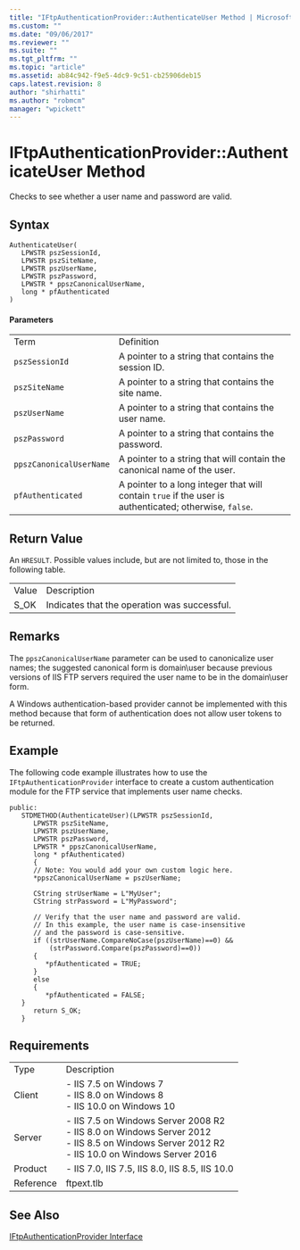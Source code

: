 ```yaml
---
title: "IFtpAuthenticationProvider::AuthenticateUser Method | Microsoft Docs"
ms.custom: ""
ms.date: "09/06/2017"
ms.reviewer: ""
ms.suite: ""
ms.tgt_pltfrm: ""
ms.topic: "article"
ms.assetid: ab84c942-f9e5-4dc9-9c51-cb25906deb15
caps.latest.revision: 8
author: "shirhatti"
ms.author: "robmcm"
manager: "wpickett"
---
```

# IFtpAuthenticationProvider::AuthenticateUser Method
Checks to see whether a user name and password are valid.  
  
## Syntax  
  
```cpp#  
AuthenticateUser(  
   LPWSTR pszSessionId,  
   LPWSTR pszSiteName,  
   LPWSTR pszUserName,  
   LPWSTR pszPassword,  
   LPWSTR * ppszCanonicalUserName,  
   long * pfAuthenticated  
)  
```  
  
#### Parameters  
  
|||  
|-|-|  
|Term|Definition|  
|`pszSessionId`|A pointer to a string that contains the session ID.|  
|`pszSiteName`|A pointer to a string that contains the site name.|  
|`pszUserName`|A pointer to a string that contains the user name.|  
|`pszPassword`|A pointer to a string that contains the password.|  
|`ppszCanonicalUserName`|A pointer to a string that will contain the canonical name of the user.|  
|`pfAuthenticated`|A pointer to a long integer that will contain `true` if the user is authenticated; otherwise, `false`.|  
  
## Return Value  
 An `HRESULT`. Possible values include, but are not limited to, those in the following table.  
  
|||  
|-|-|  
|Value|Description|  
|S_OK|Indicates that the operation was successful.|  
  
## Remarks  
 The `ppszCanonicalUserName` parameter can be used to canonicalize user names; the suggested canonical form is domain\user because previous versions of IIS FTP servers required the user name to be in the domain\user form.  
  
 A Windows authentication-based provider cannot be implemented with this method because that form of authentication does not allow user tokens to be returned.  
  
## Example  
 The following code example illustrates how to use the `IFtpAuthenticationProvider` interface to create a custom authentication module for the FTP service that implements user name checks.  
  
```  
public:  
   STDMETHOD(AuthenticateUser)(LPWSTR pszSessionId,  
      LPWSTR pszSiteName,  
      LPWSTR pszUserName,  
      LPWSTR pszPassword,  
      LPWSTR * ppszCanonicalUserName,  
      long * pfAuthenticated)  
      {  
      // Note: You would add your own custom logic here.  
      *ppszCanonicalUserName = pszUserName;  
  
      CString strUserName = L"MyUser";  
      CString strPassword = L"MyPassword";  
  
      // Verify that the user name and password are valid.  
      // In this example, the user name is case-insensitive  
      // and the password is case-sensitive.  
      if ((strUserName.CompareNoCase(pszUserName)==0) &&  
          (strPassword.Compare(pszPassword)==0))  
      {  
         *pfAuthenticated = TRUE;  
      }  
      else  
      {  
         *pfAuthenticated = FALSE;  
   }  
      return S_OK;  
   }  
```  
  
## Requirements  
  
|||  
|-|-|  
|Type|Description|  
|Client|-   IIS 7.5 on Windows 7<br />-   IIS 8.0 on Windows 8<br />-   IIS 10.0 on Windows 10|  
|Server|-   IIS 7.5 on Windows Server 2008 R2<br />-   IIS 8.0 on Windows Server 2012<br />-   IIS 8.5 on Windows Server 2012 R2<br />-   IIS 10.0 on Windows Server 2016|  
|Product|-   IIS 7.0, IIS 7.5, IIS 8.0, IIS 8.5, IIS 10.0|  
|Reference|ftpext.tlb|  
  
## See Also  
 [IFtpAuthenticationProvider Interface](../../ftp-extenisibility-reference\native-code-api\iftpauthenticationprovider-interface-native.md)